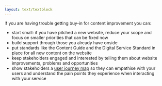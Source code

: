 ```yaml
---
layout: text/textblock
---
```


If you are having trouble getting buy-in for content improvement you can:
- start small: if you have pitched a new website, reduce your scope and focus on smaller priorities that can be fixed now
- build support through those you already have onside
- put standards like the Content Guide and the Digital Service Standard in place for all new content on the website
- keep stakeholders engaged and interested by telling them about website improvements, problems and opportunities
- show stakeholders a [user journey map](/creating-user-centred-content/content-design/journey-mapping/) so they can empathise with your users and understand the pain points they experience when interacting with your service



